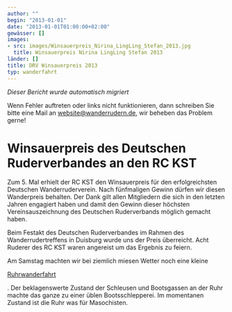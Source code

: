 ```yaml
---
author: ""
begin: "2013-01-01"
date: "2013-01-01T01:00:00+02:00"
gewässer: []
images:
- src: images/Winsauerpreis_Nirina_LingLing_Stefan_2013.jpg
  title: Winsauerpreis Nirina LingLing Stefan 2013
länder: []
title: DRV Winsauerpreis 2013
typ: wanderfahrt
---
```



*Dieser Bericht wurde automatisch migriert*

Wenn Fehler auftreten oder links nicht funktionieren, dann schreiben Sie bitte eine Mail an website@wanderrudern.de, wir beheben das Problem gerne!



# Winsauerpreis des Deutschen Ruderverbandes an den RC KST


Zum 5. Mal erhielt der RC KST den Winsauerpreis für den erfolgreichsten Deutschen Wanderruderverein. Nach fünfmaligen Gewinn dürfen wir diesen Wanderpreis behalten. Der Dank gilt allen Mitgliedern die sich in den letzten Jahren engagiert haben und damit den Gewinn dieser höchsten Vereinsauszeichnung des Deutschen Ruderverbands möglich gemacht haben.

Beim Festakt des Deutschen Ruderverbandes im Rahmen des Wanderrudertreffens in Duisburg wurde uns der Preis überreicht. Acht Ruderer des RC KST waren angereist um das Ergebnis zu feiern.

Am Samstag machten wir bei ziemlich miesen Wetter noch eine kleine

[Ruhrwanderfahrt](/berichte/2013/ruhr-wanderfahrt_2013)

. Der beklagenswerte Zustand der Schleusen und Bootsgassen an der Ruhr machte das ganze zu einer üblen Bootsschlepperei. Im momentanen Zustand ist die Ruhr was für Masochisten.